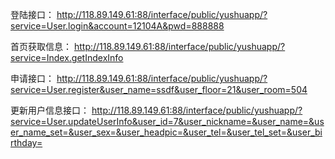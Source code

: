 登陆接口：
http://118.89.149.61:88/interface/public/yushuapp/?service=User.login&account=12104A&pwd=888888 

首页获取信息：
http://118.89.149.61:88/interface/public/yushuapp/?service=Index.getIndexInfo 

申请接口：
http://118.89.149.61:88/interface/public/yushuapp/?service=User.register&user_name=ssdf&user_floor=21&user_room=504 

更新用户信息接口：
http://118.89.149.61:88/interface/public/yushuapp/?service=User.updateUserInfo&user_id=7&user_nickname=&user_name=&user_name_set=&user_sex=&user_headpic=&user_tel=&user_tel_set=&user_birthday=